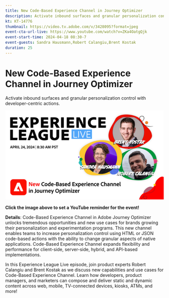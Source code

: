 ```yaml
---
title: New Code-Based Experience Channel in Journey Optimizer
description: Activate inbound surfaces and granular personalization control with developer-centric actions.
kt: KT-14776
thumbnail: https://video.tv.adobe.com/v/3428095?format=jpeg
event-cta-url-live: https://www.youtube.com/watch?v=ZKa4OatgQjk
event-start-time: 2024-04-18 08:30-7
event-guests: Sandra Hausmann,Robert Calangiu,Brent Kostak
duration: 25
---
```

# New Code-Based Experience Channel in Journey Optimizer

Activate inbound surfaces and granular personalization control with developer-centric actions.

[![ExL LIVE Jan 17 2024](assets/WebBanner-Apr24-2024.jpg)](https://www.youtube.com/watch?v=ZKa4OatgQjk)

**Click the image above to set a YouTube reminder for the event!** 

**Details**: Code-Based Experience Channel in Adobe Journey Optimizer unlocks tremendous opportunities and new use cases for brands growing their personalization and experimentation programs. This new channel enables teams to increase personalization control using HTML or JSON code-based actions with the ability to change granular aspects of native applications. Code-Based Experience Channel expands flexibility and performance for client-side, server-side, hybrid, and API-based implementations.  

In this Experience League Live episode, join product experts Robert Calangiu and Brent Kostak as we discuss new capabilities and use cases for Code-Based Experience Channel. Learn how developers, product managers, and marketers can compose and deliver static and dynamic content across web, mobile, TV-connected devices, kiosks, ATMs, and more! 
